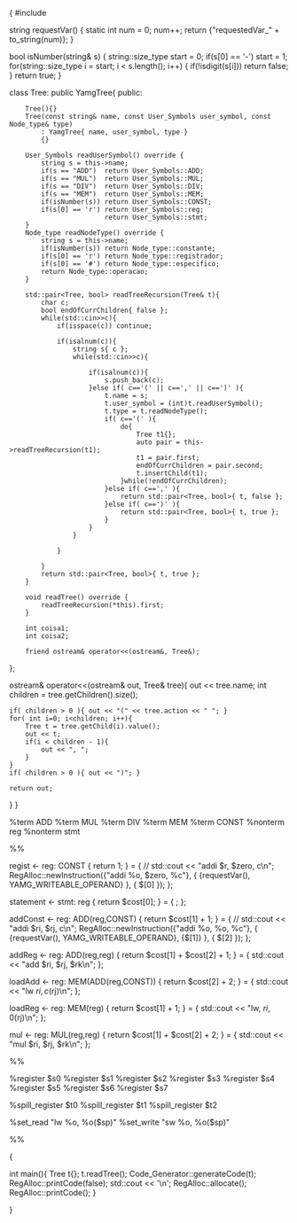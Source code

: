 {
#include<iostream>

string requestVar() {
    static int num = 0;
    num++;
    return {"requestedVar_" + to_string(num)}; 
}

bool isNumber(string& s) {
    string::size_type start = 0;
    if(s[0] == '-') start = 1;
    for(string::size_type i = start; i < s.length(); i++) {
        if(!isdigit(s[i])) return false;
    }
    return true;
}

class Tree: public YamgTree<Tree>{
public:

        Tree(){}
        Tree(const string& name, const User_Symbols user_symbol, const Node_type& type)
            : YamgTree{ name, user_symbol, type }
            {}

        User_Symbols readUserSymbol() override {
            string s = this->name;
            if(s == "ADD")  return User_Symbols::ADD;
            if(s == "MUL")  return User_Symbols::MUL;
            if(s == "DIV")  return User_Symbols::DIV;
            if(s == "MEM")  return User_Symbols::MEM;
            if(isNumber(s)) return User_Symbols::CONST;
            if(s[0] == 'r') return User_Symbols::reg;
                            return User_Symbols::stmt;
        }
        Node_type readNodeType() override {
            string s = this->name;
            if(isNumber(s)) return Node_type::constante;
            if(s[0] == 'r') return Node_type::registrador;
            if(s[0] == '#') return Node_type::especifico;
            return Node_type::operacao;
        }

        std::pair<Tree, bool> readTreeRecursion(Tree& t){
            char c;
            bool endOfCurrChildren{ false };
            while(std::cin>>c){
                if(isspace(c)) continue;

                if(isalnum(c)){
                    string s{ c };
                    while(std::cin>>c){

                        if(isalnum(c)){
                            s.push_back(c);
                        }else if( c=='(' || c==',' || c==')' ){
                            t.name = s;
                            t.user_symbol = (int)t.readUserSymbol();
                            t.type = t.readNodeType();
                            if( c=='(' ){
                                do{
                                    Tree t1{};
                                    auto pair = this->readTreeRecursion(t1);
                                    t1 = pair.first;
                                    endOfCurrChildren = pair.second;
                                    t.insertChild(t1);
                                }while(!endOfCurrChildren);
                            }else if( c==',' ){
                                return std::pair<Tree, bool>{ t, false };
                            }else if( c==')' ){
                                return std::pair<Tree, bool>{ t, true };
                            }
                        }
                    }

                }

            }
            return std::pair<Tree, bool>{ t, true };
        }

        void readTree() override {
            readTreeRecursion(*this).first;
        }

        int coisa1;
        int coisa2;

        friend ostream& operator<<(ostream&, Tree&);

};

ostream& operator<<(ostream& out, Tree& tree){
out << tree.name;
int children = tree.getChildren().size();

    if( children > 0 ){ out << "(" << tree.action << " "; }
    for( int i=0; i<children; i++){
        Tree t = tree.getChild(i).value();
        out << t;
        if(i < children - 1){
            out << ", ";
        }
    }
    if( children > 0 ){ out << ")"; }
    
    return out;
}
}

%term ADD
%term MUL
%term DIV
%term MEM
%term CONST
%nonterm reg
%nonterm stmt

%%

regist <- reg: CONST { return 1; } = {
    // std::cout << "addi $r, $zero, c\n";
    RegAlloc::newInstruction({"addi %o, $zero, %c"}, { {requestVar(), YAMG_WRITEABLE_OPERAND} }, { $[0] });
};

statement <- stmt: reg { return $cost[0]; } = { ; };

addConst <- reg: ADD(reg,CONST) { return $cost[1] + 1; } = {
    // std::cout << "addi $ri, $rj, c\n";
    RegAlloc::newInstruction({"addi %o, %o, %c"}, { {requestVar(), YAMG_WRITEABLE_OPERAND}, {$[1]} }, { $[2] });
};

addReg <- reg: ADD(reg,reg) { return $cost[1] + $cost[2] + 1; } = {
    std::cout << "add $ri, $rj, $rk\n";
};

loadAdd <- reg: MEM(ADD(reg,CONST)) { return $cost[2] + 2; } = {
    std::cout << "lw $ri, c($rj)\n";
};

loadReg <- reg: MEM(reg) { return $cost[1] + 1; } = {
    std::cout << "lw, $ri, 0($rj)\n";
};

mul <- reg: MUL(reg,reg) { return $cost[1] + $cost[2] + 2; } = {
    std::cout << "mul $ri, $rj, $rk\n";
};

%%

%register $s0
%register $s1
%register $s2
%register $s3
%register $s4
%register $s5
%register $s6
%register $s7

%spill_register $t0
%spill_register $t1
%spill_register $t2

%set_read "lw %o, %o($sp)"
%set_write "sw %o, %o($sp)"

%%

{

int main(){
    Tree t{};
    t.readTree();
    Code_Generator::generateCode(t);
    RegAlloc::printCode(false);
    std::cout << '\n';
    RegAlloc::allocate();
    RegAlloc::printCode();
}

}
